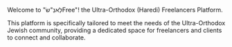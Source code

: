 Welcome to "לַאנְ"שׂFree"! the Ultra-Orthodox (Haredi) Freelancers Platform.

This platform is specifically tailored to meet the needs of the Ultra-Orthodox Jewish community,
providing a dedicated space for freelancers and clients to connect and collaborate.
